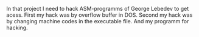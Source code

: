 In that project I need to hack ASM-programms of George Lebedev to get acess.
First my hack was by overflow buffer in DOS.
Second my hack was by changing machine codes in the executable file.
And my programm for hacking.
